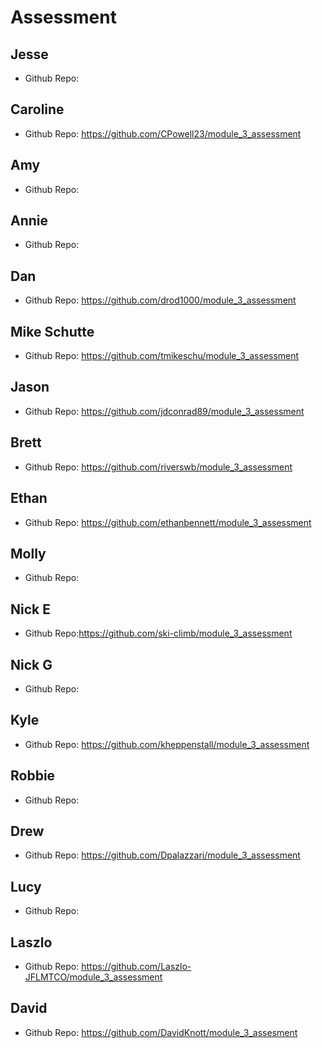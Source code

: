 # Assessment

## Jesse
  - Github Repo: 
  
## Caroline
  - Github Repo: https://github.com/CPowell23/module_3_assessment
  
## Amy
  - Github Repo:
  
## Annie  
  - Github Repo:
  
## Dan  
  - Github Repo: https://github.com/drod1000/module_3_assessment

## Mike Schutte
  - Github Repo: https://github.com/tmikeschu/module_3_assessment

## Jason
  - Github Repo: https://github.com/jdconrad89/module_3_assessment

## Brett
  - Github Repo: https://github.com/riverswb/module_3_assessment

## Ethan
  - Github Repo: https://github.com/ethanbennett/module_3_assessment

## Molly
  - Github Repo:

## Nick E
  - Github Repo:https://github.com/ski-climb/module_3_assessment

## Nick G
  - Github Repo:

## Kyle
  - Github Repo: https://github.com/kheppenstall/module_3_assessment

## Robbie
  - Github Repo:

## Drew
  - Github Repo: https://github.com/Dpalazzari/module_3_assessment

## Lucy
  - Github Repo:

## Laszlo
  - Github Repo: https://github.com/Laszlo-JFLMTCO/module_3_assessment

## David
  - Github Repo: https://github.com/DavidKnott/module_3_assesment
